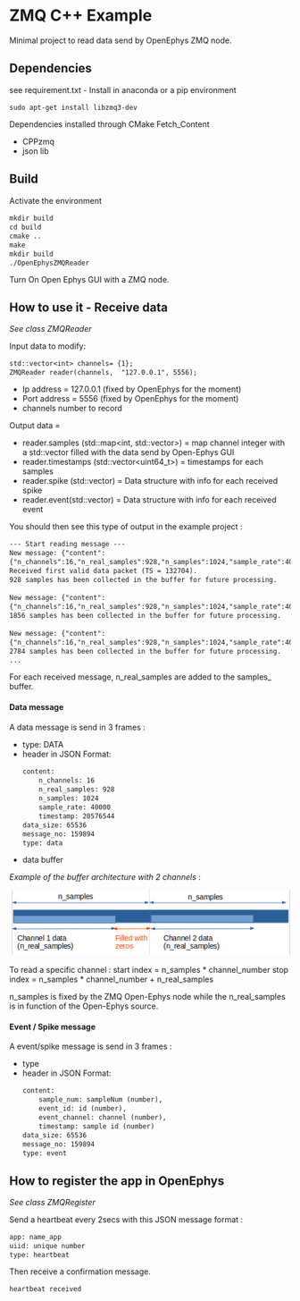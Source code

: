 # ZMQ C++ Example

Minimal project to read data send by  OpenEphys ZMQ node. 

## Dependencies 

see requirement.txt - Install in anaconda or a pip environment 

```
sudo apt-get install libzmq3-dev
```

Dependencies installed through CMake Fetch_Content 
- CPPzmq
- json lib


## Build 

Activate the environment

```
mkdir build
cd build
cmake ..
make
mkdir build
./OpenEphysZMQReader
```

Turn On Open Ephys GUI with a ZMQ node. 

## How to use it - Receive data

*See class ZMQReader*

Input data to modify:

```
std::vector<int> channels= {1};
ZMQReader reader(channels,  "127.0.0.1", 5556);
```
- Ip address =  127.0.0.1 (fixed by OpenEphys for the moment)
- Port address = 5556 (fixed by OpenEphys for the moment)
- channels number to record 

Output data = 

- reader.samples (std::map<int, std::vector<float>>) = map channel integer with a std::vector filled with the data send by Open-Ephys GUI
- reader.timestamps (std::vector<uint64_t>) = timestamps for each samples
- reader.spike (std::vector<Event>) = Data structure with info for each received spike
- reader.event(std::vector<Event>)  = Data structure with info for each received event

You should then see this type of output in the example project : 

```
--- Start reading message ---
New message: {"content":{"n_channels":16,"n_real_samples":928,"n_samples":1024,"sample_rate":40000,"timestamp":132704},"data_size":65536,"message_no":2372,"type":"data"}
Received first valid data packet (TS = 132704).
928 samples has been collected in the buffer for future processing.

New message: {"content":{"n_channels":16,"n_real_samples":928,"n_samples":1024,"sample_rate":40000,"timestamp":133632},"data_size":65536,"message_no":2373,"type":"data"}
1856 samples has been collected in the buffer for future processing.

New message: {"content":{"n_channels":16,"n_real_samples":928,"n_samples":1024,"sample_rate":40000,"timestamp":134560},"data_size":65536,"message_no":2374,"type":"data"}
2784 samples has been collected in the buffer for future processing.
...
```

For each received message, n_real_samples are added to the samples_ buffer. 

#### Data message

A data message is send in 3 frames : 
- type: DATA
- header in JSON Format: 
    ```
    content:
        n_channels: 16
        n_real_samples: 928
        n_samples: 1024
        sample_rate: 40000
        timestamp: 20576544
    data_size: 65536
    message_no: 159894
    type: data
    ```
- data buffer 

*Example of the buffer architecture with 2 channels* : 

![image](buffer_example.png)

To read a specific channel : 
start index = n_samples * channel_number
stop index = n_samples * channel_number + n_real_samples
    
n_samples is fixed by the ZMQ Open-Ephys node while the n_real_samples is in function of the Open-Ephys source.


#### Event / Spike message

A event/spike message is send in 3 frames : 
- type
- header in JSON Format: 
    ```
    content:
        sample_num: sampleNum (number),
        event_id: id (number),
        event_channel: channel (number),
        timestamp: sample id (number)
    data_size: 65536
    message_no: 159894
    type: event
    ```


## How to register the app in OpenEphys

*See class ZMQRegister*

Send a heartbeat every 2secs with this JSON message format :

```
app: name_app
uiid: unique number
type: heartbeat
```

Then receive a confirmation message. 
```
heartbeat received
```

